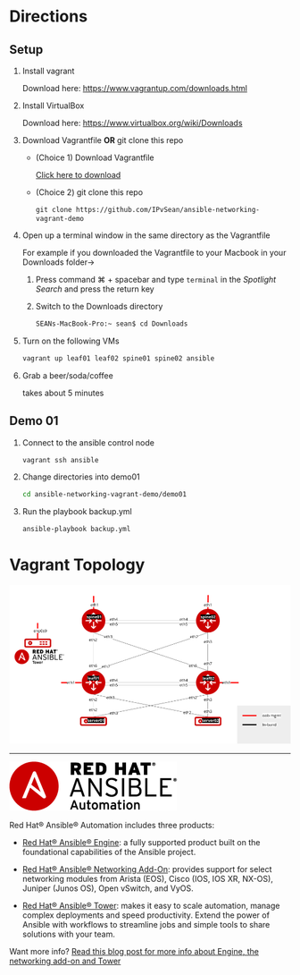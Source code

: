 # Directions

## Setup

1. Install vagrant

   Download here: <a href="https://www.vagrantup.com/downloads.html" target="_blank">https://www.vagrantup.com/downloads.html</a>

2. Install VirtualBox

   Download here: https://www.virtualbox.org/wiki/Downloads

3. Download Vagrantfile **OR** git clone this repo

    * (Choice 1) Download Vagrantfile

       <a href="https://raw.githubusercontent.com/IPvSean/ansible-networking-vagrant-demo/master/Vagrantfile" download>Click here to download</a>

    * (Choice 2) git clone this repo  

       ```
       git clone https://github.com/IPvSean/ansible-networking-vagrant-demo
       ```

4. Open up a terminal window in the same directory as the Vagrantfile

   For example if you downloaded the Vagrantfile to your Macbook in your Downloads folder->

    1. Press command ⌘ + spacebar and type `terminal` in the *Spotlight Search* and press the return key
    2. Switch to the Downloads directory

       ```bash
       SEANs-MacBook-Pro:~ sean$ cd Downloads
       ```

5. Turn on the following VMs

   ```bash
   vagrant up leaf01 leaf02 spine01 spine02 ansible
   ```

6. Grab a beer/soda/coffee

   takes about 5 minutes

## Demo 01

1. Connect to the ansible control node

   ```bash
   vagrant ssh ansible
   ```

2. Change directories into demo01

   ```bash
   cd ansible-networking-vagrant-demo/demo01
   ```

3. Run the playbook backup.yml

   ```bash
   ansible-playbook backup.yml
   ```

# Vagrant Topology
![Network Topology Diagram](images/diagram.png)

 ---
![Red Hat Ansible Automation](images/rh-ansible-automation.png)

Red Hat® Ansible® Automation includes three products:

- [Red Hat® Ansible® Engine](https://www.ansible.com/ansible-engine): a fully supported product built on the foundational capabilities of the Ansible project.

- [Red Hat® Ansible® Networking Add-On](https://www.ansible.com/ansible-engine): provides support for select networking modules from Arista (EOS), Cisco (IOS, IOS XR, NX-OS), Juniper (Junos OS), Open vSwitch, and VyOS.

- [Red Hat® Ansible® Tower](https://www.ansible.com/tower): makes it easy to scale automation, manage complex deployments and speed productivity. Extend the power of Ansible with workflows to streamline jobs and simple tools to share solutions with your team.

Want more info?
[Read this blog post for more info about Engine, the networking add-on and Tower](https://www.ansible.com/blog/red-hat-ansible-automation-engine-vs-tower)
